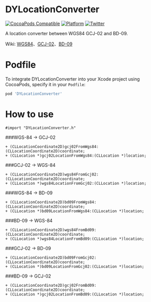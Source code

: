# DYLocationConverter

[![CocoaPods Compatible](https://img.shields.io/cocoapods/v/DYLocationConverter.svg)](https://img.shields.io/cocoapods/v/DYLocationConverter.svg)
[![Platform](https://img.shields.io/cocoapods/p/DYLocationConverter.svg?style=flat)](http://cocoadocs.org/docsets/DYLocationConverter)
[![Twitter](https://img.shields.io/badge/twitter-@DwarvenYang-blue.svg?style=flat)](http://twitter.com/DwarvenYang)

A location converter between WGS84 GCJ-02 and BD-09.

Wiki: [WGS84](https://wikipedia.org/wiki/WGS84)、[GCJ-02](https://en.wikipedia.org/wiki/Restrictions_on_geographic_data_in_China#GCJ-02)、[BD-09](https://en.wikipedia.org/wiki/Restrictions_on_geographic_data_in_China#BD-09)

# Podfile
To integrate DYLocationConverter into your Xcode project using CocoaPods, specify it in your `Podfile`:

```ruby
pod 'DYLocationConverter'
```

# How to use 


```obj-c
#import "DYLocationConverter.h"
```

###WGS-84 -> GCJ-02

```obj-c
+ (CLLocationCoordinate2D)gcj02FromWgs84:(CLLocationCoordinate2D)coordinate;
+ (CLLocation *)gcj02LocationFromWgs84:(CLLocation *)location;
```

###GCJ-02 -> WGS-84

```obj-c
+ (CLLocationCoordinate2D)wgs84FromGcj02:(CLLocationCoordinate2D)coordinate;
+ (CLLocation *)wgs84LocationFromGcj02:(CLLocation *)location;
```

###WGS-84 -> BD-09

```obj-c
+ (CLLocationCoordinate2D)bd09FromWgs84:(CLLocationCoordinate2D)coordinate;
+ (CLLocation *)bd09LocationFromWgs84:(CLLocation *)location;
```

###BD-09 -> WGS-84

```obj-c
+ (CLLocationCoordinate2D)wgs84FromBd09:(CLLocationCoordinate2D)coordinate;
+ (CLLocation *)wgs84LocationFromBd09:(CLLocation *)location;
```

###GCJ-02 -> BD-09

```obj-c
+ (CLLocationCoordinate2D)bd09FromGcj02:(CLLocationCoordinate2D)coordinate;
+ (CLLocation *)bd09LocationFromGcj02:(CLLocation *)location;
```

###BD-09 -> GCJ-02

```obj-c
+ (CLLocationCoordinate2D)gcj02FromBd09:(CLLocationCoordinate2D)coordinate;
+ (CLLocation *)gcj02LocationFromBd09:(CLLocation *)location;
```


